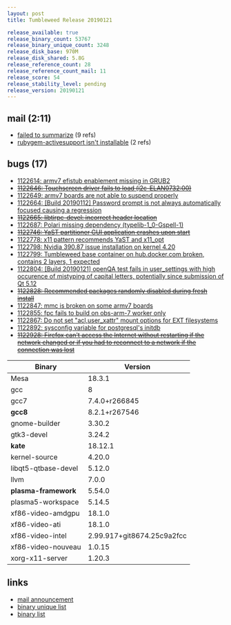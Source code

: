```yaml
---
layout: post
title: Tumbleweed Release 20190121

release_available: true
release_binary_count: 53767
release_binary_unique_count: 3248
release_disk_base: 970M
release_disk_shared: 5.8G
release_reference_count: 28
release_reference_count_mail: 11
release_score: 54
release_stability_level: pending
release_version: 20190121
---
```


## mail (2:11)

- [failed to summarize](https://lists.opensuse.org/opensuse-factory/2019-01/msg00372.html) (9 refs)
- [rubygem-activesupport isn't installable](https://lists.opensuse.org/opensuse-factory/2019-01/msg00379.html) (2 refs)

## bugs (17)

<!--more-->

- [1122614: armv7 efistub enablement missing in GRUB2](https://bugzilla.opensuse.org/show_bug.cgi?id=1122614)
- ~~[1122646: Touchscreen driver fails to load (i2c-ELAN0732:00)](https://bugzilla.opensuse.org/show_bug.cgi?id=1122646)~~
- [1122649: armv7 boards are not able to suspend properly](https://bugzilla.opensuse.org/show_bug.cgi?id=1122649)
- [1122664: \[Build 20190112\] Password prompt is not always automatically focused causing a regression](https://bugzilla.opensuse.org/show_bug.cgi?id=1122664)
- ~~[1122665: libtirpc-devel: incorrect header location](https://bugzilla.opensuse.org/show_bug.cgi?id=1122665)~~
- [1122687: Polari missing dependency (typelib-1_0-Gspell-1)](https://bugzilla.opensuse.org/show_bug.cgi?id=1122687)
- ~~[1122746: YaST partitioner GUI application crashes upon start](https://bugzilla.opensuse.org/show_bug.cgi?id=1122746)~~
- [1122778: x11 pattern recommends YaST and x11_opt](https://bugzilla.opensuse.org/show_bug.cgi?id=1122778)
- [1122798: Nvidia 390.87 issue installation on kernel 4.20](https://bugzilla.opensuse.org/show_bug.cgi?id=1122798)
- [1122799: Tumbleweed base container on hub.docker.com broken, contains 2 layers, 1 expected](https://bugzilla.opensuse.org/show_bug.cgi?id=1122799)
- [1122804: \[Build 20190121\] openQA test fails in user_settings with high occurence of mistyping of capital letters, potentially since submission of Qt 5.12](https://bugzilla.opensuse.org/show_bug.cgi?id=1122804)
- ~~[1122828: Recommended packages randomly disabled during fresh install](https://bugzilla.opensuse.org/show_bug.cgi?id=1122828)~~
- [1122847: mmc is broken on some armv7 boards](https://bugzilla.opensuse.org/show_bug.cgi?id=1122847)
- [1122855: fpc fails to build on obs-arm-7 worker only](https://bugzilla.opensuse.org/show_bug.cgi?id=1122855)
- [1122867: Do not set "acl,user_xattr" mount options for EXT filesystems](https://bugzilla.opensuse.org/show_bug.cgi?id=1122867)
- [1122892: sysconfig variable for postgresql's initdb](https://bugzilla.opensuse.org/show_bug.cgi?id=1122892)
- ~~[1122928: Firefox can't access the Internet without restarting if the network changed or if you had to reconnect to a network if the connection was lost](https://bugzilla.opensuse.org/show_bug.cgi?id=1122928)~~

Binary | Version
--- | ---
Mesa | 18.3.1
gcc | 8
gcc7 | 7.4.0+r266845
**gcc8** | 8.2.1+r267546
gnome-builder | 3.30.2
gtk3-devel | 3.24.2
**kate** | 18.12.1
kernel-source | 4.20.0
libqt5-qtbase-devel | 5.12.0
llvm | 7.0.0
**plasma-framework** | 5.54.0
plasma5-workspace | 5.14.5
xf86-video-amdgpu | 18.1.0
xf86-video-ati | 18.1.0
xf86-video-intel | 2.99.917+git8674.25c9a2fcc
xf86-video-nouveau | 1.0.15
xorg-x11-server | 1.20.3

## links

- [mail announcement](https://lists.opensuse.org/opensuse-factory/2019-01/msg00370.html)
- [binary unique list](http://download.tumbleweed.boombatower.com/20190121/rpm.unique.list)
- [binary list](http://download.tumbleweed.boombatower.com/20190121/rpm.list)
